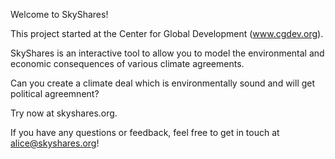 Welcome to SkyShares!

This project started at the Center for Global Development (www.cgdev.org).

SkyShares is an interactive tool to allow you to model the environmental and economic consequences of various climate agreements.

Can you create a climate deal which is environmentally sound and will get political agreemnent?

Try now at skyshares.org.

If you have any questions or feedback, feel free to get in touch at alice@skyshares.org!